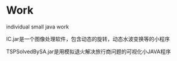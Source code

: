 # Work
individual small java work

IC.jar是一个图像处理软件，包含动态的旋转，动态水波变换等的小程序

TSPSolvedBySA.jar是用模拟退火解决旅行商问题的可视化小JAVA程序
